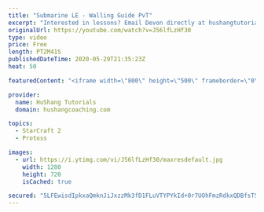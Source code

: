 ```yaml
---
title: "Submarine LE - Walling Guide PvT"
excerpt: "Interested in lessons? Email Devon directly at hushangtutorials@outlook.com ------------------------------------------------------------------------------------------------------- Want to support HuShang Tutorials directly? Patreon is a website where you can contribute a monthly donation that will help"
originalUrl: https://youtube.com/watch?v=J56lfLzHf30
type: video
price: Free
length: PT2M41S
publishedDateTime: 2020-05-29T21:35:23Z
heat: 50

featuredContent: "<iframe width=\"800\" height=\"500\" frameborder=\"0\" src=\"https://www.youtube.com/embed/J56lfLzHf30\" allow=\"accelerometer; autoplay; encrypted-media; gyroscope; picture-in-picture\" allowfullscreen></iframe>"

provider:
  name: HuShang Tutorials
  domain: hushangcoaching.com

topics:
  - StarCraft 2
  - Protoss

images:
  - url: https://i.ytimg.com/vi/J56lfLzHf30/maxresdefault.jpg
    width: 1280
    height: 720
    isCached: true

secured: "5LFEwisdIpkxaQmknJiJxzzMk3fD1FLuVTYPYkId+0r7UOhFmzRdkxQDBfsTS83GmNU3/Xu9GItUczJGGzBB5XrqUVf8uLCLjumAG/nZzUnUUdkTHJC8ihedM4OE2pF6Q++uFAFIAApu5BnKuEcBE/ghmjk8OJ/Y81CR3+E9Fp8JmyDFiYHypf6/XxQil/jQZiBd+1p6O8CjbP9bYjwF98aOtN4cC6N1OxQWrQx6YorEtFKKlPyUy4+QMimMiDFWYZxLqBR+ul49UwPaJxDEKrcKEyrcC+vClWEAHfx/UupWoA2btEkCW0eQcvDr/kG7c9RbS+VlOsI1k9A2wBBav7JBeIqxY/RF6PU6le4r8ZHtj8t0di5bLunQSUrbedyP9DFQkhbS2VOv+y3hrj2PGvSZ110Wpx6WVQgBWjLPyIY=;ooumhk6OC7hJ2f+2q/jNNw=="
---
```


